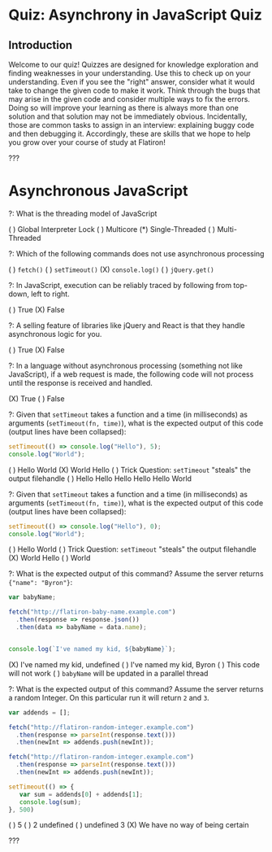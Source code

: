 # Quiz: Asynchrony in JavaScript Quiz

## Introduction

Welcome to our quiz! Quizzes are designed for knowledge exploration and finding
weaknesses in your understanding. Use this to check up on your understanding.
Even if you see the "right" answer, consider what it would take to change the
given code to make it work. Think through the bugs that may arise in the given
code and consider multiple ways to fix the errors. Doing so will improve your
learning as there is always more than one solution and that solution may not be
immediately obvious. Incidentally, those are common tasks to assign in an
interview: explaining buggy code and then debugging it. Accordingly, these are
skills that we hope to help you grow over your course of study at Flatiron!

???

# Asynchronous JavaScript

?: What is the threading model of JavaScript

( ) Global Interpreter Lock
( ) Multicore
(*) Single-Threaded
( ) Multi-Threaded

?: Which of the following commands does not use asynchronous processing

( ) `fetch()`
( ) `setTimeout()`
(X) `console.log()`
( ) `jQuery.get()`

?: In JavaScript, execution can be reliably traced by following from top-down,
left to right.

( ) True
(X) False

?: A selling feature of libraries like jQuery and React is that they handle
asynchronous logic for you.

( ) True
(X) False

?: In a language without asynchronous processing (something not like
JavaScript), if a web request is made, the following code will not process until the
response is received and handled.

(X) True
( ) False

?: Given that `setTimeout` takes a function and a time (in milliseconds) as arguments (`setTimeout(fn, time)`), what is the expected output of this code (output lines have been collapsed):

```javascript
setTimeout(() => console.log("Hello"), 5);
console.log("World");
```

( ) Hello World
(X) World Hello
( ) Trick Question: `setTimeout` "steals" the output filehandle
( ) Hello Hello Hello Hello Hello World

?: Given that `setTimeout` takes a function and a time (in milliseconds) as arguments (`setTimeout(fn, time)`), what is the expected output of this code (output lines have been collapsed):

```javascript
setTimeout(() => console.log("Hello"), 0);
console.log("World");
```

( ) Hello World
( ) Trick Question: `setTimeout` "steals" the output filehandle
(X) World Hello
( ) World

?: What is the expected output of this command? Assume the server returns
`{"name": "Byron"}`:

```javascript
var babyName;

fetch("http://flatiron-baby-name.example.com")
  .then(response => response.json())
  .then(data => babyName = data.name);


console.log(`I've named my kid, ${babyName}`);

```

(X) I've named my kid, undefined
( ) I've named my kid, Byron
( ) This code will not work
( ) `babyName` will be updated in a parallel thread

?: What is the expected output of this command? Assume the server returns a
random Integer. On this particular run it will return `2` and `3`.

```javascript
var addends = [];

fetch("http://flatiron-random-integer.example.com")
  .then(response => parseInt(response.text()))
  .then(newInt => addends.push(newInt));

fetch("http://flatiron-random-integer.example.com")
  .then(response => parseInt(response.text()))
  .then(newInt => addends.push(newInt));

setTimeout(() => {
   var sum = addends[0] + addends[1];
   console.log(sum);
}, 500)
```

( ) 5
( ) 2 undefined
( ) undefined 3
(X) We have no way of being certain

???
